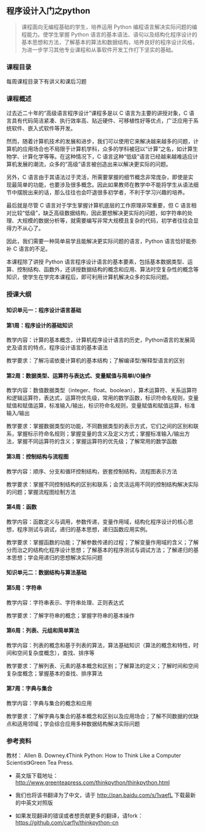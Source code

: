 ## 程序设计入门之python

> 课程面向无编程基础的学生，培养运用 Python 编程语言解决实际问题的编程能力。使学生掌握 Python 语言的基本语法、语句以及结构化程序设计的基本思想和方法，了解基本的算法和数据结构，培养良好的程序设计风格，为进一步学习其他专业课程和从事软件开发工作打下坚实的基础。

### 课程目录
每周课程目录下有讲义和课后习题

### 课程概述

过去近二十年的“高级语言程序设计”课程多是以 C 语言为主要的讲授对象，C 语言具有代码简洁紧凑、执行效率高、贴近硬件、可移植性好等优点，广泛应用于系统软件、嵌入式软件等开发。

然而，随着计算机技术的发展和进步，我们可以使用它来解决越来越多的问题，计算机的应用场合也不局限于计算机学科，众多的学科被冠以“计算”之名，如计算生物学、计算化学等等。在这种情况下，C 语言这种“低级”语言已经越来越难适应计算机发展的潮流，众多的“高级”语言被创造出来以解决更实际的问题。

另外，C 语言由于其语法过于灵活，所需要掌握的细节概念非常庞杂，即使是实现最简单的功能，也要涉及很多概念。因此如果教师在教学中不能将学生从语法细节中摆脱出来的话，那么往往也会吓退很多初学者，不利于学习兴趣的培养。

最后就是尽管 C 语言对于学生掌握计算机底层的工作原理非常重要，但 C 语言相对比较“低级”，缺乏高级数据结构，因此要想解决更实际的问题，如字符串的处理、大规模的数据分析等，就需要编写非常大规模且复杂的代码，初学者往往会显得力不从心了。

因此，我们需要一种简单易学且能解决更实际问题的语言，Python 语言恰好能弥补 C 语言的不足。

本课程除了讲授 Python 语言程序设计语言的基本要素，包括基本数据类型、运算、控制结构、函数外，还讲授数据结构的概念和应用、算法时空复杂性的概念等知识，使学生在学完本课程后，即可利用计算机解决众多的实际问题。

### 授课大纲

#### 知识单元一：程序设计语言基础



#### 第1周：程序设计的基础知识

 

教学内容：计算的基本概念，计算机程序设计语言的历史，Python语言的发展简史及语言的特点，程序设计语言的基本语法

教学要求：了解冯诺依曼计算机的基本结构；了解编译型/解释型语言的区别

 

#### 第2周：数据类型、运算符与表达式、变量赋值与简单I/O操作

 

教学内容：数值数据类型（integer、float、boolean），算术运算符、关系运算符和逻辑运算符，表达式，运算符优先级，常用的数学函数，标识符命名规则，变量赋值和赋值运算，标准输入/输出，标识符命名规则，变量赋值和赋值运算，标准输入/输出

教学要求：掌握数据类型的功能，不同数据类型的表示方式，它们之间的区别和联系，掌握标示符命名规则；掌握变量的含义及定义方式；掌握标准输入/输出方法，掌握不同运算符的含义；掌握运算符的优先级；了解常用的数学函数

 

#### 第3周：控制结构与流程图

 

教学内容：顺序、分支和循环控制结构，嵌套控制结构，流程图表示方法

教学要求：掌握不同控制结构的区别和联系；会灵活运用不同的控制结构解决实际的问题；掌握流程图绘制方法

 

#### 第4周：函数

 

教学内容：函数定义与调用，参数传递，变量作用域，结构化程序设计的核心思想，程序测试与调试，递归的基本思想，递归函数应用实例。

教学要求：掌握函数的功能；了解参数传递的过程；了解变量作用域的含义；了解分而治之的结构化程序设计思想；了解基本的程序测试与调试方法；了解递归的基本思想；学会用递归的思想解决实际问题

 

#### 知识单元二：数据结构与算法基础

 

#### 第5周：字符串

 

教学内容：字符串表示、字符串处理、正则表达式

教学要求：了解字符串的概念；掌握字符串的基本操作

 

#### 第6周：列表、元组和简单算法

 

教学内容：列表的概念和基于列表的算法，算法基础知识（算法的概念和特性，时间和空间复杂度概念），查找、排序等

教学要求：了解列表、元素的基本概念和区别；了解算法的定义；了解时间和空间复杂度概念；掌握基本的查找、排序算法

 

#### 第7周：字典与集合

 

教学内容：字典与集合的概念和应用

教学要求：了解字典与集合的基本概念和区别以及应用场合；了解不同数据的优缺点和适用领域；学会综合应用多种数据结构解决实际问题

### 参考资料

教材： Allen B. Downey.《Think Python: How to Think Like a Computer Scientist》Green Tea Press.

- 英文版下载地址：http://www.greenteapress.com/thinkpython/thinkpython.html 

- 我们也将该书翻译为了中文，请于 http://pan.baidu.com/s/1vaefL 下载最新的中英文对照版

- 如果发现翻译的错误或者想贡献更多的翻译，请fork：https://github.com/carfly/thinkpython-cn